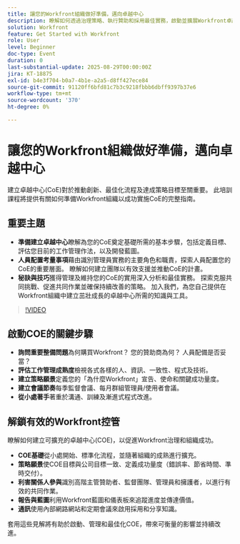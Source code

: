 ```yaml
---
title: 讓您的Workfront組織做好準備，邁向卓越中心
description: 瞭解如何透過治理策略、執行贊助和採用最佳實務，啟動並擴展Workfront卓越中心。
solution: Workfront
feature: Get Started with Workfront
role: User
level: Beginner
doc-type: Event
duration: 0
last-substantial-update: 2025-08-29T00:00:00Z
jira: KT-18875
exl-id: b4e3f704-b0a7-4b1e-a2a5-d8ff427ece84
source-git-commit: 91120ff6bfd81c7b3c9218fbbb6dbff9397b37e6
workflow-type: tm+mt
source-wordcount: '370'
ht-degree: 0%

---
```


# 讓您的Workfront組織做好準備，邁向卓越中心

建立卓越中心(CoE)對於推動創新、最佳化流程及達成策略目標至關重要。 此培訓課程將提供有關如何準備Workfront組織以成功實施CoE的完整指南。

## 重要主題

* **準備建立卓越中心**&#x200B;瞭解為您的CoE奠定基礎所需的基本步驟，包括定義目標、評估您目前的工作管理作法，以及開發藍圖。
* **人員配置考量事項**&#x200B;藉由識別管理員實務的主要角色和職責，探索人員配置您的CoE的重要層面。 瞭解如何建立團隊以有效支援並推動CoE的計畫。
* **秘訣與技巧**&#x200B;獲得管理及維持您的CoE的實用深入分析和最佳實務。 探索克服共同挑戰、促進共同作業並確保持續改善的策略。 加入我們，為您自己提供在Workfront組織中建立茁壯成長的卓越中心所需的知識與工具。

>[!VIDEO](https://video.tv.adobe.com/v/3471595/?learn=on&enablevpops&captions=chi_hant)

## 啟動COE的關鍵步驟

* **詢問重要整備問題**&#x200B;為何購買Workfront？ 您的贊助商為何？ 人員配備是否妥當？
* **評估工作管理成熟度**&#x200B;檢視各式各樣的人、資訊、一致性、程式及技術。
* **建立策略願景**&#x200B;定義您的「為什麼Workfront」宣告、使命和關鍵成功量度。
* **建立會議節奏**&#x200B;每季監督會議、每月群組管理員/使用者會議。
* **從小處著手**&#x200B;著重於溝通、訓練及漸進式程式改進。

## 解鎖有效的Workfront控管

瞭解如何建立可擴充的卓越中心(COE)，以促進Workfront治理和組織成功。

* **COE基礎**&#x200B;從小處開始、標準化流程，並隨著組織的成熟進行擴充。
* **策略願景**&#x200B;使COE目標與公司目標一致、定義成功量度（錯誤率、節省時間、準時交付）。
* **利害關係人參與**&#x200B;識別高階主管贊助者、監督團隊、管理員和擁護者，以進行有效的共同作業。
* **報告與藍圖**&#x200B;利用Workfront藍圖和儀表板來追蹤進度並傳達價值。
* **通訊**&#x200B;使用內部網路網站和定期會議來啟用採用和分享知識。

套用這些見解將有助於啟動、管理和最佳化COE，帶來可衡量的影響並持續改進。

